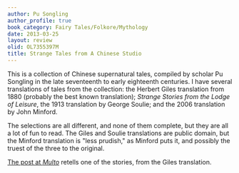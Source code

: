 ```yaml
---
author: Pu Songling
author_profile: true
book_category: Fairy Tales/Folkore/Mythology
date: 2013-03-25
layout: review
olid: OL7355397M
title: Strange Tales from A Chinese Studio
---
```


This is a collection of Chinese supernatural tales, compiled by scholar Pu Songling in the late seventeenth to early eighteenth centuries. I have several translations of tales from the collection: the Herbert Giles translation from 1880 (probably the best known translation); *Strange Stories from the Lodge of Leisure*, the 1913 translation by George Soulie; and the 2006 translation by John Minford.

The selections are all different, and none of them complete, but they are all a lot of fun to read. The Giles and Soulie translations are public domain, but the Minford translation is "less prudish," as Minford puts it, and possibly the truest of the three to the original.

[The post at *Multo*](https://multoghost.wordpress.com/2013/03/25/silly-sun-gets-married/) retells one of the stories, from the Giles translation.